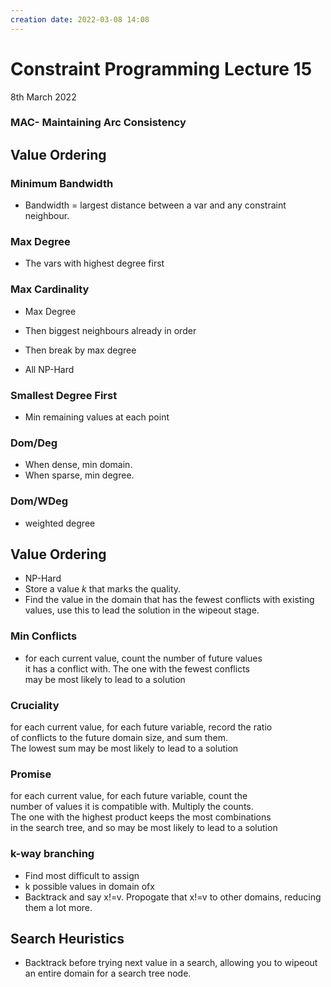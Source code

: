```yaml
---
creation date: 2022-03-08 14:08
---
```

#  Constraint Programming Lecture 15
8th March 2022

### MAC- Maintaining  Arc Consistency

## Value Ordering
### Minimum Bandwidth
- Bandwidth = largest distance between a var and any constraint neighbour.

### Max Degree
- The vars with highest degree first

### Max Cardinality
- Max Degree
- Then biggest neighbours already in order
- Then break by max degree

- All NP-Hard

### Smallest Degree First
- Min remaining values at each point

### Dom/Deg
- When dense, min domain.
- When sparse, min degree.
### Dom/WDeg
- weighted degree

## Value Ordering
- NP-Hard
- Store a value *k* that marks the quality.
- Find the value in the domain that has the fewest conflicts with existing values, use this to lead the solution in the wipeout stage.
### Min Conflicts
- for each current value, count the number of future values  
it has a conflict with. The one with the fewest conflicts  
may be most likely to lead to a solution

### Cruciality
for each current value, for each future variable, record the ratio  
of conflicts to the future domain size, and sum them.  
The lowest sum may be most likely to lead to a solution
### Promise
for each current value, for each future variable, count the  
number of values it is compatible with. Multiply the counts.  
The one with the highest product keeps the most combinations  
in the search tree, and so may be most likely to lead to a solution
### k-way branching
- Find most difficult to assign
- k possible values in domain ofx
- Backtrack and say x!=v. Propogate that x!=v to other domains, reducing them a lot more.

## Search Heuristics
- Backtrack before trying next value in a search, allowing you to wipeout an entire domain for a search tree node.
